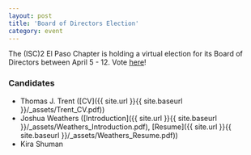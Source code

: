 ```yaml
---
layout: post
title: 'Board of Directors Election'
category: event
---
```


The (ISC)2 El Paso Chapter is holding a virtual election for its Board of Directors between April 5 - 12. Vote [here](https://us1.list-manage.com/survey?u=5ac41cf0e3546cfb096662988&id=b4c448ec11)!

### Candidates
* Thomas J. Trent ([CV]({{ site.url }}{{ site.baseurl }}/_assets/Trent_CV.pdf))
* Joshua Weathers ([Introduction]({{ site.url }}{{ site.baseurl }}/_assets/Weathers_Introduction.pdf), [Resume]({{ site.url }}{{ site.baseurl }}/_assets/Weathers_Resume.pdf))
* Kira Shuman
